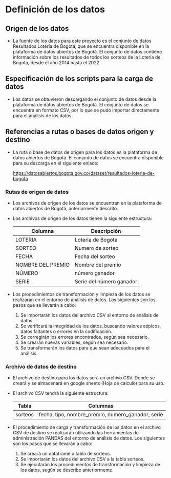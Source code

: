 # Definición de los datos

## Origen de los datos

- La fuente de los datos para este proyecto es el conjunto de datos Resultados Lotería de Bogotá, que se encuentra disponible en la plataforma de datos abiertos de Bogotá. El conjunto de datos contiene información sobre los resultados de todos los sorteos de la Lotería de Bogotá, desde el año 2014 hasta el 2022

## Especificación de los scripts para la carga de datos

- Los datos se obtuvieron descargando el conjunto de datos desde la plataforma de datos abiertos de Bogotá. El conjunto de datos se encuentra en formato CSV, por lo que se pudo importar directamente para el análisis de los datos.

## Referencias a rutas o bases de datos origen y destino

- La ruta o base de datos de origen para los datos es la plataforma de datos abiertos de Bogotá. El conjunto de datos se encuentra disponible para su descarga en el siguiente enlace:

    https://datosabiertos.bogota.gov.co/dataset/resultados-loteria-de-bogota

### Rutas de origen de datos

- Los archivos de origen de los datos se encuentran en la plataforma de datos abiertos de Bogotá, anteriormente descrito.

- Los archivos de origen de los datos tienen la siguiente estructura:

    | Columna | Descripción |
    |---|---|
    | LOTERIA | Loteria de Bogota |
    | SORTEO | Numero de sorteo|
    | FECHA | Fecha del sorteo |
    |NOMBRE DEL PREMIO | Nombre del premio |
    | NÚMERO | número ganador |
    | SERIE | Serie del número ganador |


- Los procedimientos de transformación y limpieza de los datos se realizarán en el entorno de análisis de datos. Los siguientes son los pasos que se llevarán a cabo:

    1. Se importarán los datos del archivo CSV al entorno de análisis de datos.
    2. Se verificará la integridad de los datos, buscando valores atípicos, datos faltantes o errores en la codificación.
    3. Se corregirán los errores encontrados, según sea necesario.
    4. Se crearán nuevas variables, según sea necesario.
    5. Se transformarán los datos para que sean adecuados para el análisis.

### Archivo de datos de destino

- El archivo de destino para los datos será un archivo CSV. Donde se creará y se almacenará en google sheets (Hoja de calculo) para su uso.

- El archivo CSV  tendrá la siguiente estructura:

    | Tabla | Columnas |
    |---|---|
    | sorteos | fecha, tipo, nombre_premio, numero_ganador, serie |

- El procedimiento de carga y transformación de los datos en el archivo CSV de destino se realizarán utilizando las herramientas de administración PANDAS del entorno de análisis de datos. Los siguientes son los pasos que se llevarán a cabo:

    1. Se creará un dataframe o tabla de sorteos.
    2. Se importarán los datos del archivo CSV a la tabla sorteos.
    3. Se ejecutarán los procedimientos de transformación y limpieza de los datos, según se describe anteriormente.
